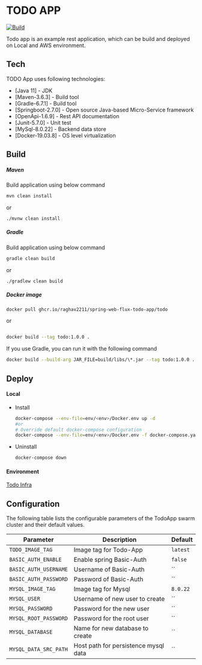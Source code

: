 # TODO APP
[![Build](https://github.com/Raghav2211/spring-web-flux-todo-app/actions/workflows/build.yml/badge.svg)](https://github.com/Raghav2211/spring-web-flux-todo-app/actions/workflows/build.yml)

Todo app is an example rest application, which can be build and deployed on Local and AWS environment.

## Tech

TODO App uses following technologies:

* [Java 11] - JDK
* [Maven-3.6.3] - Build tool
* [Gradle-6.7.1] - Build tool
* [Springboot-2.7.0] - Open source Java-based Micro-Service framework
* [OpenApi-1.6.9] - Rest API documentation
* [Junit-5.7.0] - Unit test
* [MySql-8.0.22] - Backend data store
* [Docker-19.03.8] - OS level virtualization

## Build ##
##### Maven #####
Build application using below command

```bash
mvn clean install
```
or

```bash
./mvnw clean install
```

##### Gradle #####
Build application using below command

```bash
gradle clean build
```
or

```bash
./gradlew clean build
```
##### Docker image #####

```bash
docker pull ghcr.io/raghav2211/spring-web-flux-todo-app/todo
```
or

```bash

docker build --tag todo:1.0.0 .
```
If you use Gradle, you can run it with the following command

```bash
docker build --build-arg JAR_FILE=build/libs/\*.jar --tag todo:1.0.0 .
```

## Deploy ##

#### Local ####     
   - Install
  
        ```bash
        docker-compose --env-file=env/<env>/Docker.env up -d
        #or 
        # Override default docker-compose configuration
        docker-compose --env-file=env/<env>/Docker.env -f docker-compose.yaml -f env/<env>/docker-compose-override.yml up -d
        ```
   - Uninstall
  
        ```bash
        docker-compose down
        ```     

#### Environment ####     
[Todo Infra](https://github.com/Raghav2211/todo-app-infra)
        
## Configuration ## 

The following table lists the configurable parameters of the TodoApp swarm cluster and their default values.

  Parameter | Description | Default
  --- | --- | ---
  `TODO_IMAGE_TAG` | Image tag for Todo-App | `latest`
  `BASIC_AUTH_ENABLE` | Enable spring Basic-Auth | `false`        
  `BASIC_AUTH_USERNAME` | Username of Basic-Auth | ``                    
  `BASIC_AUTH_PASSWORD` | Password of Basic-Auth | ``                            
  `MYSQL_IMAGE_TAG` | Image tag for Mysql | `8.0.22`                                
  `MYSQL_USER` | Username of new user to create | ``        
  `MYSQL_PASSWORD` | Password for the new user | ``            
  `MYSQL_ROOT_PASSWORD` | Password for the root user | ``              
  `MYSQL_DATABASE` | Name for new database to create | ``                
  `MYSQL_DATA_SRC_PATH` | Host path for persistence mysql data | ``                    
